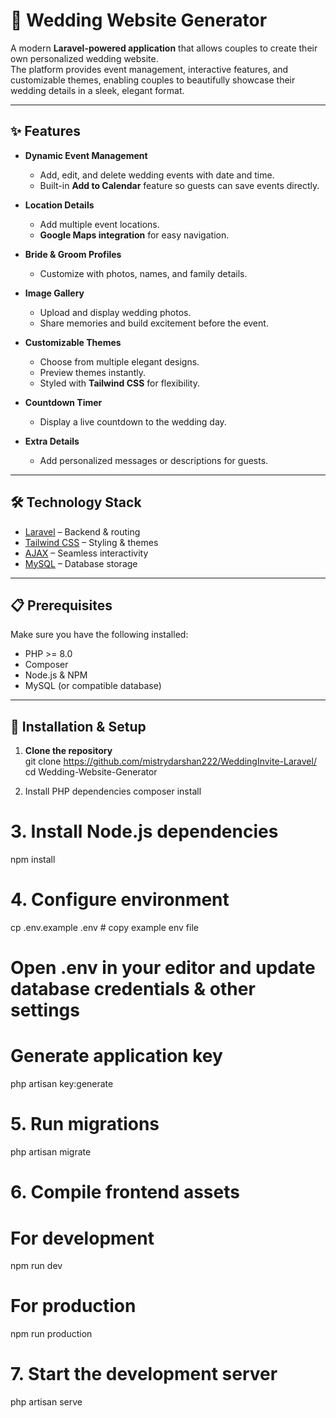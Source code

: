# 💍 Wedding Website Generator

A modern **Laravel-powered application** that allows couples to create their own personalized wedding website.  
The platform provides event management, interactive features, and customizable themes, enabling couples to beautifully showcase their wedding details in a sleek, elegant format.  

---

## ✨ Features

- **Dynamic Event Management**  
  - Add, edit, and delete wedding events with date and time.  
  - Built-in **Add to Calendar** feature so guests can save events directly.  

- **Location Details**  
  - Add multiple event locations.  
  - **Google Maps integration** for easy navigation.  

- **Bride & Groom Profiles**  
  - Customize with photos, names, and family details.  

- **Image Gallery**  
  - Upload and display wedding photos.  
  - Share memories and build excitement before the event.  

- **Customizable Themes**  
  - Choose from multiple elegant designs.  
  - Preview themes instantly.  
  - Styled with **Tailwind CSS** for flexibility.  

- **Countdown Timer**  
  - Display a live countdown to the wedding day.  

- **Extra Details**  
  - Add personalized messages or descriptions for guests.  

---

## 🛠 Technology Stack

- [Laravel](https://laravel.com/) – Backend & routing  
- [Tailwind CSS](https://tailwindcss.com/) – Styling & themes  
- [AJAX](https://developer.mozilla.org/en-US/docs/Web/Guide/AJAX) – Seamless interactivity  
- [MySQL](https://www.mysql.com/) – Database storage  

---

## 📋 Prerequisites

Make sure you have the following installed:

- PHP >= 8.0  
- Composer  
- Node.js & NPM  
- MySQL (or compatible database)  

---

## 🚀 Installation & Setup

1. **Clone the repository**  
git clone https://github.com/mistrydarshan222/WeddingInvite-Laravel/
cd Wedding-Website-Generator 

2. Install PHP dependencies
composer install

# 3. Install Node.js dependencies
npm install

# 4. Configure environment
cp .env.example .env   # copy example env file
# Open .env in your editor and update database credentials & other settings

# Generate application key
php artisan key:generate

# 5. Run migrations
php artisan migrate

# 6. Compile frontend assets
# For development
npm run dev

# For production
npm run production

# 7. Start the development server
php artisan serve



